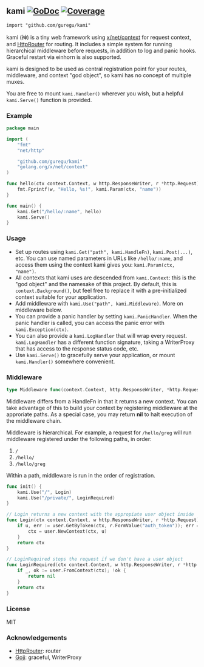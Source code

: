 ## kami [![GoDoc](https://godoc.org/github.com/guregu/kami?status.svg)](https://godoc.org/github.com/guregu/kami) [![Coverage](http://gocover.io/_badge/github.com/guregu/kami?0)](http://gocover.io/github.com/guregu/kami)
`import "github.com/guregu/kami"`

kami (神) is a tiny web framework using [x/net/context](https://blog.golang.org/context) for request context, and [HttpRouter](https://github.com/julienschmidt/httprouter) for routing. It includes a simple system for running hierarchical middleware before requests, in addition to log and panic hooks. Graceful restart via einhorn is also supported.

kami is designed to be used as central registration point for your routes, middleware, and context "god object", so kami has no concept of multiple muxes. 

You are free to mount `kami.Handler()` wherever you wish, but a helpful `kami.Serve()` function is provided.

### Example

```go
package main

import (
	"fmt"
	"net/http"

	"github.com/guregu/kami"
	"golang.org/x/net/context"
)

func hello(ctx context.Context, w http.ResponseWriter, r *http.Request) {
	fmt.Fprintf(w, "Hello, %s!", kami.Param(ctx, "name"))
}

func main() {
	kami.Get("/hello/:name", hello)
	kami.Serve()
}
```

### Usage

* Set up routes using `kami.Get("path", kami.HandleFn)`, `kami.Post(...)`, etc. You can use named parameters in URLs like `/hello/:name`, and access them using the context kami gives you: `kami.Param(ctx, "name")`.
* All contexts that kami uses are descended from `kami.Context`: this is the "god object" and the namesake of this project. By default, this is `context.Background()`, but feel free to replace it with a pre-initialized context suitable for your application.
* Add middleware with `kami.Use("path", kami.Middleware)`. More on middleware below.
* You can provide a panic handler by setting `kami.PanicHandler`. When the panic handler is called, you can access the panic error with `kami.Exception(ctx)`. 
* You can also provide a `kami.LogHandler` that will wrap every request. `kami.LogHandler` has a different function signature, taking a WriterProxy that has access to the response status code, etc.
* Use `kami.Serve()` to gracefully serve your application, or mount `kami.Handler()` somewhere convenient. 

### Middleware
```go
type Middleware func(context.Context, http.ResponseWriter, *http.Request) context.Context
```
Middleware differs from a HandleFn in that it returns a new context. You can take advantage of this to build your context by registering middleware at the approriate paths. As a special case, you may return **nil** to halt execution of the middleware chain.

Middleware is hierarchical. For example, a request for `/hello/greg` will run middleware registered under the following paths, in order:

1. `/`
2. `/hello/`
3. `/hello/greg`

Within a path, middleware is run in the order of registration.

```go
func init() {
	kami.Use("/", Login)
	kami.Use("/private/", LoginRequired)
}

// Login returns a new context with the appropiate user object inside
func Login(ctx context.Context, w http.ResponseWriter, r *http.Request) context.Context {
	if u, err := user.GetByToken(ctx, r.FormValue("auth_token")); err == nil {
		ctx = user.NewContext(ctx, u)
	}
	return ctx
}

// LoginRequired stops the request if we don't have a user object
func LoginRequired(ctx context.Context, w http.ResponseWriter, r *http.Request) context.Context {
	if _, ok := user.FromContext(ctx); !ok {
		return nil
	}
	return ctx
}	
```

### License

MIT

### Acknowledgements

* [HttpRouter](https://github.com/julienschmidt/httprouter): router
* [Goji](https://github.com/zenazn/goji): graceful, WriterProxy